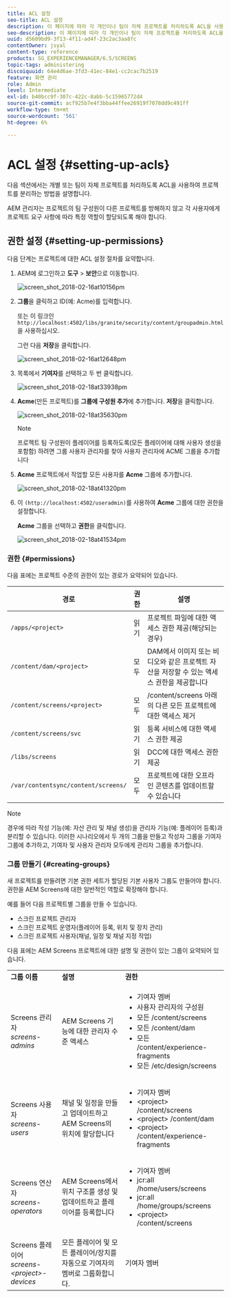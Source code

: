 ```yaml
---
title: ACL 설정
seo-title: ACL 설정
description: 이 페이지에 따라 각 개인이나 팀이 자체 프로젝트를 처리하도록 ACL을 사용하여 프로젝트를 분리하는 방법을 알아봅니다.
seo-description: 이 페이지에 따라 각 개인이나 팀이 자체 프로젝트를 처리하도록 ACL을 사용하여 프로젝트를 분리하는 방법을 알아봅니다.
uuid: d5609bd9-3f13-4f11-ad4f-23c2ac3aa8fc
contentOwner: jsyal
content-type: reference
products: SG_EXPERIENCEMANAGER/6.5/SCREENS
topic-tags: administering
discoiquuid: 64e4d6ae-3fd3-41ec-84e1-cc2cac7b2519
feature: 화면 관리
role: Admin
level: Intermediate
exl-id: b40bcc9f-307c-422c-8abb-5c15965772d4
source-git-commit: acf925b7e4f3bba44ffee26919f7078dd9c491ff
workflow-type: tm+mt
source-wordcount: '561'
ht-degree: 6%

---
```


# ACL 설정 {#setting-up-acls}

다음 섹션에서는 개별 또는 팀이 자체 프로젝트를 처리하도록 ACL을 사용하여 프로젝트를 분리하는 방법을 설명합니다.

AEM 관리자는 프로젝트의 팀 구성원이 다른 프로젝트를 방해하지 않고 각 사용자에게 프로젝트 요구 사항에 따라 특정 역할이 할당되도록 해야 합니다.

## 권한 설정 {#setting-up-permissions}

다음 단계는 프로젝트에 대한 ACL 설정 절차를 요약합니다.

1. AEM에 로그인하고 **도구** > **보안**&#x200B;으로 이동합니다.

   ![screen_shot_2018-02-16at10156pm](assets/screen_shot_2018-02-16at10156pm.png)

1. **그룹**&#x200B;을 클릭하고 ID(예: Acme)를 입력합니다.

   또는 이 링크인 `http://localhost:4502/libs/granite/security/content/groupadmin.html`을 사용하십시오.

   그런 다음 **저장**&#x200B;을 클릭합니다.

   ![screen_shot_2018-02-16at12648pm](assets/screen_shot_2018-02-16at12648pm.png)

1. 목록에서 **기여자**&#x200B;를 선택하고 두 번 클릭합니다.

   ![screen_shot_2018-02-18at33938pm](assets/screen_shot_2018-02-18at33938pm.png)

1. **Acme**(만든 프로젝트)를 **그룹에 구성원 추가**&#x200B;에 추가합니다. **저장**&#x200B;을 클릭합니다.

   ![screen_shot_2018-02-18at35630pm](assets/screen_shot_2018-02-18at35630pm.png)

   >[!NOTE]
   >
   >프로젝트 팀 구성원이 플레이어를 등록하도록(모든 플레이어에 대해 사용자 생성을 포함함) 하려면 그룹 사용자 관리자를 찾아 사용자 관리자에 ACME 그룹을 추가합니다

1. **Acme** 프로젝트에서 작업할 모든 사용자를 **Acme** 그룹에 추가합니다.

   ![screen_shot_2018-02-18at41320pm](assets/screen_shot_2018-02-18at41320pm.png)

1. 이 `(http://localhost:4502/useradmin)`를 사용하여 **Acme** 그룹에 대한 권한을 설정합니다.

   **Acme** 그룹을 선택하고 **권한**&#x200B;을 클릭합니다.

   ![screen_shot_2018-02-18at41534pm](assets/screen_shot_2018-02-18at41534pm.png)

### 권한 {#permissions}

다음 표에는 프로젝트 수준의 권한이 있는 경로가 요약되어 있습니다.

| **경로** | **권한** | **설명** |
|---|---|---|
| `/apps/<project>` | 읽기 | 프로젝트 파일에 대한 액세스 권한 제공(해당되는 경우) |
| `/content/dam/<project>` | 모두 | DAM에서 이미지 또는 비디오와 같은 프로젝트 자산을 저장할 수 있는 액세스 권한을 제공합니다 |
| `/content/screens/<project>` | 모두 | /content/screens 아래의 다른 모든 프로젝트에 대한 액세스 제거 |
| `/content/screens/svc` | 읽기 | 등록 서비스에 대한 액세스 권한 제공 |
| `/libs/screens` | 읽기 | DCC에 대한 액세스 권한 제공 |
| `/var/contentsync/content/screens/` | 모두 | 프로젝트에 대한 오프라인 콘텐츠를 업데이트할 수 있습니다 |

>[!NOTE]
>
>경우에 따라 작성 기능(예: 자산 관리 및 채널 생성)을 관리자 기능(예: 플레이어 등록)과 분리할 수 있습니다. 이러한 시나리오에서 두 개의 그룹을 만들고 작성자 그룹을 기여자 그룹에 추가하고, 기여자 및 사용자 관리자 모두에게 관리자 그룹을 추가합니다.

### 그룹 만들기 {#creating-groups}

새 프로젝트를 만들려면 기본 권한 세트가 할당된 기본 사용자 그룹도 만들어야 합니다. 권한을 AEM Screens에 대한 일반적인 역할로 확장해야 합니다.

예를 들어 다음 프로젝트별 그룹을 만들 수 있습니다.

* 스크린 프로젝트 관리자
* 스크린 프로젝트 운영자(플레이어 등록, 위치 및 장치 관리)
* 스크린 프로젝트 사용자(채널, 일정 및 채널 지정 작업)

다음 표에는 AEM Screens 프로젝트에 대한 설명 및 권한이 있는 그룹이 요약되어 있습니다.

<table>
 <tbody>
  <tr>
   <td><strong>그룹 이름</strong></td>
   <td><strong>설명</strong></td>
   <td><strong>권한</strong></td>
  </tr>
  <tr>
   <td>Screens 관리자<br /> <em>screens-admins</em></td>
   <td>AEM Screens 기능에 대한 관리자 수준 액세스</td>
   <td>
    <ul>
     <li>기여자 멤버</li>
     <li>사용자 관리자의 구성원</li>
     <li>모든 /content/screens</li>
     <li>모든 /content/dam</li>
     <li>모든 /content/experience-fragments</li>
     <li>모든 /etc/design/screens</li>
    </ul> </td>
  </tr>
  <tr>
   <td>Screens 사용자<br /> <em>screens-users</em></td>
   <td>채널 및 일정을 만들고 업데이트하고 AEM Screens의 위치에 할당합니다</td>
   <td>
    <ul>
     <li>기여자 멤버</li>
     <li>&lt;project&gt; /content/screens</li>
     <li>&lt;project&gt; /content/dam</li>
     <li>&lt;project&gt; /content/experience-fragments</li>
    </ul> </td>
  </tr>
  <tr>
   <td>Screens 연산자<br /> <em>screens-operators</em></td>
   <td>AEM Screens에서 위치 구조를 생성 및 업데이트하고 플레이어를 등록합니다</td>
   <td>
    <ul>
     <li>기여자 멤버</li>
     <li>jcr:all /home/users/screens</li>
     <li>jcr:all /home/groups/screens</li>
     <li>&lt;project&gt; /content/screens</li>
    </ul> </td>
  </tr>
  <tr>
   <td>Screens 플레이어<br /> <em>screens-&lt;project&gt;-devices</em></td>
   <td>모든 플레이어 및 모든 플레이어/장치를 자동으로 기여자의 멤버로 그룹화합니다.</td>
   <td><p> 기여자 멤버</p> </td>
  </tr>
 </tbody>
</table>
